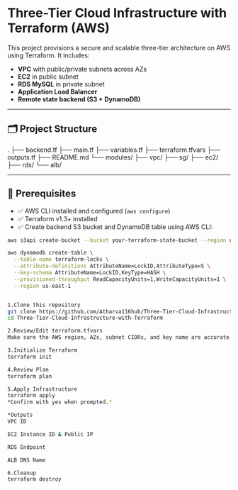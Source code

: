 # Three-Tier Cloud Infrastructure with Terraform (AWS)

This project provisions a secure and scalable three-tier architecture on AWS using Terraform. It includes:

- **VPC** with public/private subnets across AZs  
- **EC2** in public subnet  
- **RDS MySQL** in private subnet  
- **Application Load Balancer**  
- **Remote state backend (S3 + DynamoDB)**

---

## 🗂️ Project Structure

.
├── backend.tf
├── main.tf
├── variables.tf
├── terraform.tfvars
├── outputs.tf
├── README.md
└── modules/
├── vpc/
├── sg/
├── ec2/
├── rds/
└── alb/

---

## 🔧 Prerequisites

- ✅ AWS CLI installed and configured (`aws configure`)
- ✅ Terraform v1.3+ installed
- ✅ Create backend S3 bucket and DynamoDB table using AWS CLI:

```bash
aws s3api create-bucket --bucket your-terraform-state-bucket --region us-east-1

aws dynamodb create-table \
  --table-name terraform-locks \
  --attribute-definitions AttributeName=LockID,AttributeType=S \
  --key-schema AttributeName=LockID,KeyType=HASH \
  --provisioned-throughput ReadCapacityUnits=1,WriteCapacityUnits=1 \
  --region us-east-1


1.Clone this repository
git clone https://github.com/Atharva116hub/Three-Tier-Cloud-Infrastructure-with-Terraform.git
cd Three-Tier-Cloud-Infrastructure-with-Terraform

2.Review/Edit terraform.tfvars
Make sure the AWS region, AZs, subnet CIDRs, and key name are accurate.

3.Initialize Terraform
terraform init 

4.Review Plan
terraform plan 

5.Apply Infrastructure
terraform apply 
*Confirm with yes when prompted.*

*Outputs
VPC ID

EC2 Instance ID & Public IP

RDS Endpoint

ALB DNS Name

6.Cleanup
terraform destroy
